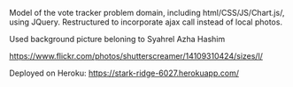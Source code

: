 Model of the vote tracker problem domain, including html/CSS/JS/Chart.js/, using JQuery. Restructured to incorporate ajax call instead of local photos.


Used background picture beloning to Syahrel Azha Hashim

https://www.flickr.com/photos/shutterscreamer/14109310424/sizes/l/

Deployed on Heroku:
https://stark-ridge-6027.herokuapp.com/
